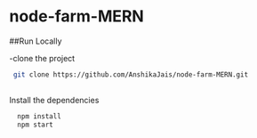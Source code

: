 # node-farm-MERN

##Run Locally 

-clone the project 

```bash 
 git clone https://github.com/AnshikaJais/node-farm-MERN.git
 
```
 
Install the dependencies
 
```bash 
  npm install 
  npm start
```
